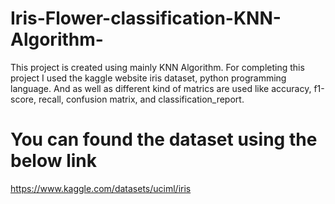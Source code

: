 # Iris-Flower-classification-KNN-Algorithm-
This project is created using mainly KNN Algorithm. For completing this project I used the  kaggle  website  iris dataset, python programming language. And as well as different kind of matrics are used like accuracy, f1-score, recall, confusion matrix,  and classification_report. 

# You can found the dataset using the below link
https://www.kaggle.com/datasets/uciml/iris


